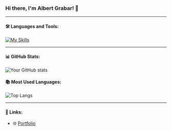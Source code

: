 ### Hi there, I'm Albert Grabar! 👋

---

#### 🛠️ Languages and Tools:
[![My Skills](https://skillicons.dev/icons?i=js,ts,react,nodejs,html,css)](https://skillicons.dev)

---

#### 📊 GitHub Stats:
![Your GitHub stats](https://github-readme-stats.vercel.app/api?username=yourusername&show_icons=true&theme=radical)

#### 📚 Most Used Languages:
![Top Langs](https://github-readme-stats.vercel.app/api/top-langs/?username=yourusername&layout=compact&theme=radical)

---

#### 🔗 Links:
- 🌐 [Portfolio](https://grabar001.github.io/Portfolio/)
